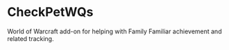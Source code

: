 # CheckPetWQs
World of Warcraft add-on for helping with Family Familiar achievement and related tracking.
